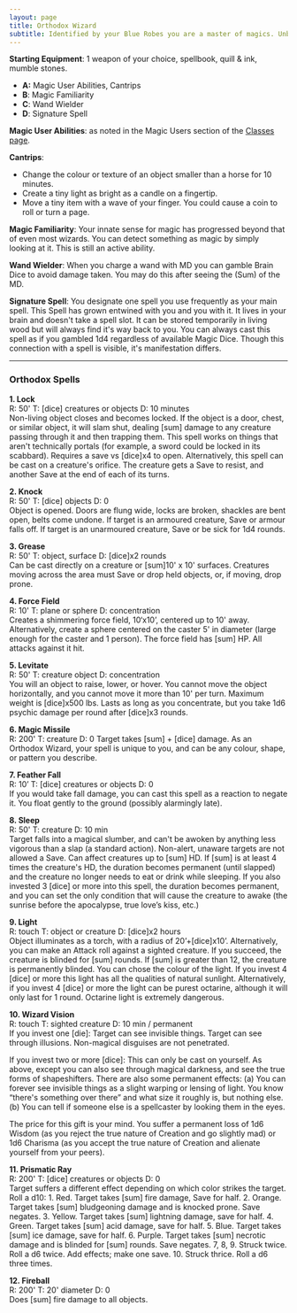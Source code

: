 ```yaml
---
layout: page
title: Orthodox Wizard
subtitle: Identified by your Blue Robes you are a master of magics. Unburdened by schools, classification, or creed, you study magic in near all it's forms. As a Blue Wizard you are seen as equal parts reliable and unpredictable by your piers.
---
```

**Starting Equipment**: 1 weapon of your choice, spellbook, quill & ink, mumble stones.

- **A:** Magic User Abilities, Cantrips
- **B**: Magic Familiarity
- **C**: Wand Wielder
- **D**: Signature Spell

**Magic User Abilities**: as noted in the Magic Users section of the [Classes page](https://heringtonpress.github.io/systems/olc/olc-classes/).

**Cantrips**:
- Change the colour or texture of an object smaller than a horse for 10 minutes.
- Create a tiny light as bright as a candle on a fingertip.
- Move a tiny item with a wave of your finger. You could cause a coin to roll or turn a page.

**Magic Familiarity**: Your innate sense for magic has progressed beyond that of even most wizards. You can detect something as magic by simply looking at it. This is still an active ability.

**Wand Wielder**: When you charge a wand with MD you can gamble Brain Dice to avoid damage taken. You may do this after seeing the (Sum) of the MD.

**Signature Spell**: You designate one spell you use frequently as your main spell. This Spell has grown entwined with you and you with it. It lives in your brain and doesn't take a spell slot. It can be stored temporarily in living wood but will always find it's way back to you. You can always cast this spell as if you gambled 1d4 regardless of available Magic Dice. Though this connection with a spell is visible, it's manifestation differs.

---
### Orthodox Spells
**1. Lock**  
R: 50' T: [dice] creatures or objects D: 10 minutes  
Non-living object closes and becomes locked. If the object is a door, chest, or similar object, it will slam shut, dealing [sum] damage to any creature passing through it and then trapping them. This spell works on things that aren't technically portals (for example, a sword could be locked in its scabbard). Requires a save vs [dice]x4 to open. Alternatively, this spell can be cast on a creature's orifice. The creature gets a Save to resist, and another Save at the end of each of its turns.  

**2. Knock**  
R: 50' T: [dice] objects D: 0  
Object is opened. Doors are flung wide, locks are broken, shackles are bent open, belts come undone. If target is an armoured creature, Save or armour falls off. If target is an unarmoured creature, Save or be sick for 1d4 rounds.

**3. Grease**  
R: 50' T: object, surface D: [dice]x2 rounds  
Can be cast directly on a creature or [sum]10' x 10' surfaces. Creatures moving across the area must Save or drop held objects, or, if moving, drop prone.  
  
**4. Force Field**  
R: 10' T: plane or sphere D: concentration  
Creates a shimmering force field, 10‘x10’, centered up to 10' away. Alternatively, create a sphere centered on the caster 5' in diameter (large enough for the caster and 1 person). The force field has [sum] HP. All attacks against it hit.

**5. Levitate**  
R: 50' T: creature object D: concentration  
You will an object to raise, lower, or hover. You cannot move the object horizontally, and you cannot move it more than 10' per turn. Maximum weight is [dice]x500 lbs. Lasts as long as you concentrate, but you take 1d6 psychic damage per round after [dice]x3 rounds.  
  
**6. Magic Missile**  
R: 200' T: creature D: 0
Target takes [sum] + [dice] damage. As an Orthodox Wizard, your spell is unique to you, and can be any colour, shape, or pattern you describe.  
  
**7. Feather Fall**  
R: 10’ T: [dice] creatures or objects D: 0  
If you would take fall damage, you can cast this spell as a reaction to negate it. You float gently to the ground (possibly alarmingly late).  
  
**8. Sleep**  
R: 50' T: creature D: 10 min  
Target falls into a magical slumber, and can't be awoken by anything less vigorous than a slap (a standard action). Non-alert, unaware targets are not allowed a Save. Can affect creatures up to [sum] HD. If [sum] is at least 4 times the creature's HD, the duration becomes permanent (until slapped) and the creature no longer needs to eat or drink while sleeping. If you also invested 3 [dice] or more into this spell, the duration becomes permanent, and you can set the only condition that will cause the creature to awake (the sunrise before the apocalypse, true love’s kiss, etc.)  
  
**9. Light**  
R: touch T: object or creature D: [dice]x2 hours  
Object illuminates as a torch, with a radius of 20’+[dice]x10’. Alternatively, you can make an Attack roll against a sighted creature. If you succeed, the creature is blinded for [sum] rounds. If [sum] is greater than 12, the creature is permanently blinded. You can chose the colour of the light. If you invest 4 [dice] or more this light has all the qualities of natural sunlight. Alternatively, if you invest 4 [dice] or more the light can be purest octarine, although it will only last for 1 round. Octarine light is extremely dangerous.  
  
**10. Wizard Vision**  
R: touch T: sighted creature D: 10 min / permanent  
If you invest one [die]: Target can see invisible things. Target can see through illusions. Non-magical disguises are not penetrated.  
  
If you invest two or more [dice]: This can only be cast on yourself. As above, except you can also see through magical darkness, and see the true forms of shapeshifters. There are also some permanent effects: (a) You can forever see invisible things as a slight warping or lensing of light. You know “there's something over there” and what size it roughly is, but nothing else. (b) You can tell if someone else is a spellcaster by looking them in the eyes.  
  
The price for this gift is your mind. You suffer a permanent loss of 1d6 Wisdom (as you reject the true nature of Creation and go slightly mad) or 1d6 Charisma (as you accept the true nature of Creation and alienate yourself from your peers).  

**11. Prismatic Ray**  
R: 200' T: [dice] creatures or objects D: 0  
Target suffers a different effect depending on which color strikes the target. Roll a d10: 1. Red. Target takes [sum] fire damage, Save for half. 2. Orange. Target takes [sum] bludgeoning damage and is knocked prone. Save negates. 3. Yellow. Target takes [sum] lightning damage, save for half. 4. Green. Target takes [sum] acid damage, save for half. 5. Blue. Target takes [sum] ice damage, save for half. 6. Purple. Target takes [sum] necrotic damage and is blinded for [sum] rounds. Save negates. 7, 8, 9. Struck twice. Roll a d6 twice. Add effects; make one save. 10. Struck thrice. Roll a d6 three times.  
  
**12. Fireball**  
R: 200' T: 20' diameter D: 0  
Does [sum] fire damage to all objects.